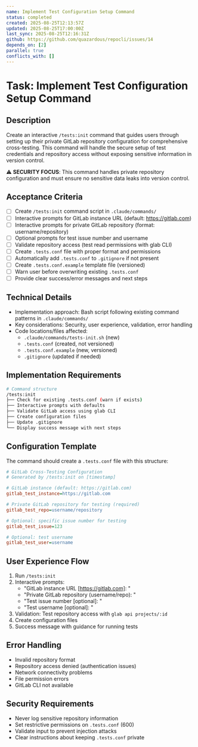 ```yaml
---
name: Implement Test Configuration Setup Command
status: completed
created: 2025-08-25T12:13:57Z
updated: 2025-08-25T17:00:00Z
last_sync: 2025-08-25T12:16:31Z 
github: https://github.com/quazardous/repocli/issues/14
depends_on: [2]
parallel: true
conflicts_with: []
---
```


# Task: Implement Test Configuration Setup Command

## Description
Create an interactive `/tests:init` command that guides users through setting up their private GitLab repository configuration for comprehensive cross-testing. This command will handle the secure setup of test credentials and repository access without exposing sensitive information in version control.

⚠️ **SECURITY FOCUS**: This command handles private repository configuration and must ensure no sensitive data leaks into version control.

## Acceptance Criteria
- [ ] Create `/tests:init` command script in `.claude/commands/`
- [ ] Interactive prompts for GitLab instance URL (default: https://gitlab.com)
- [ ] Interactive prompts for private GitLab repository (format: username/repository)
- [ ] Optional prompts for test issue number and username
- [ ] Validate repository access (test read permissions with glab CLI)
- [ ] Create `.tests.conf` file with proper format and permissions
- [ ] Automatically add `.tests.conf` to `.gitignore` if not present
- [ ] Create `.tests.conf.example` template file (versioned)
- [ ] Warn user before overwriting existing `.tests.conf`
- [ ] Provide clear success/error messages and next steps

## Technical Details
- Implementation approach: Bash script following existing command patterns in `.claude/commands/`
- Key considerations: Security, user experience, validation, error handling
- Code locations/files affected:
  - `.claude/commands/tests-init.sh` (new)
  - `.tests.conf` (created, not versioned)
  - `.tests.conf.example` (new, versioned)
  - `.gitignore` (updated if needed)

## Implementation Requirements
```bash
# Command structure
/tests:init
├── Check for existing .tests.conf (warn if exists)
├── Interactive prompts with defaults
├── Validate GitLab access using glab CLI
├── Create configuration files
├── Update .gitignore
└── Display success message with next steps
```

## Configuration Template
The command should create a `.tests.conf` file with this structure:
```ini
# GitLab Cross-Testing Configuration
# Generated by /tests:init on [timestamp]

# GitLab instance (default: https://gitlab.com)
gitlab_test_instance=https://gitlab.com

# Private GitLab repository for testing (required)
gitlab_test_repo=username/repository

# Optional: specific issue number for testing
gitlab_test_issue=123

# Optional: test username
gitlab_test_user=username
```

## User Experience Flow
1. Run `/tests:init`
2. Interactive prompts:
   - "GitLab instance URL [https://gitlab.com]: "
   - "Private GitLab repository (username/repo): "
   - "Test issue number [optional]: "
   - "Test username [optional]: "
3. Validation: Test repository access with `glab api projects/:id`
4. Create configuration files
5. Success message with guidance for running tests

## Error Handling
- Invalid repository format
- Repository access denied (authentication issues)
- Network connectivity problems
- File permission errors
- GitLab CLI not available

## Security Requirements
- Never log sensitive repository information
- Set restrictive permissions on `.tests.conf` (600)
- Validate input to prevent injection attacks
- Clear instructions about keeping `.tests.conf` private